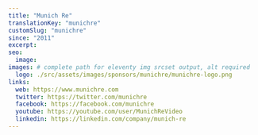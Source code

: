 ```yaml
---
title: "Munich Re"
translationKey: "munichre"
customSlug: "munichre"
since: "2011"
excerpt:
seo:
  image:
images: # complete path for eleventy img srcset output, alt required
  logo: ./src/assets/images/sponsors/munichre/munichre-logo.png
links:
  web: https://www.munichre.com
  twitter: https://twitter.com/munichre
  facebook: https://facebook.com/munichre
  youtube: https://youtube.com/user/MunichReVideo
  linkedin: https://linkedin.com/company/munich-re
---
```

